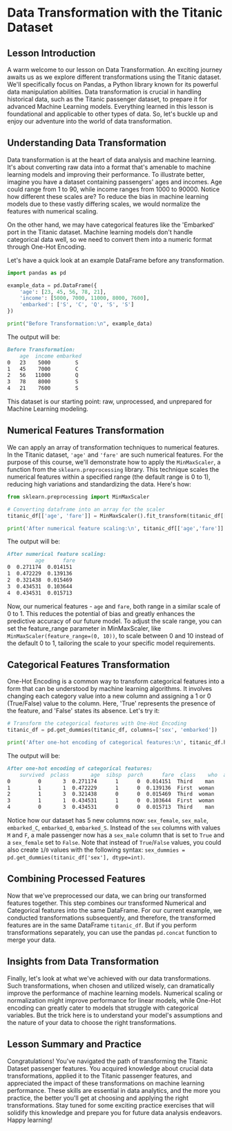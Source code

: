 # Data Transformation with the Titanic Dataset

## Lesson Introduction
A warm welcome to our lesson on Data Transformation. An exciting journey awaits us as we explore different transformations using the Titanic dataset. We'll specifically focus on Pandas, a Python library known for its powerful data manipulation abilities. Data transformation is crucial in handling historical data, such as the Titanic passenger dataset, to prepare it for advanced Machine Learning models. Everything learned in this lesson is foundational and applicable to other types of data. So, let's buckle up and enjoy our adventure into the world of data transformation.

## Understanding Data Transformation
Data transformation is at the heart of data analysis and machine learning. It's about converting raw data into a format that's amenable to machine learning models and improving their performance. To illustrate better, imagine you have a dataset containing passengers' ages and incomes. Age could range from 1 to 90, while income ranges from 1000 to 90000. Notice how different these scales are? To reduce the bias in machine learning models due to these vastly differing scales, we would normalize the features with numerical scaling.

On the other hand, we may have categorical features like the 'Embarked' port in the Titanic dataset. Machine learning models don't handle categorical data well, so we need to convert them into a numeric format through One-Hot Encoding.

Let's have a quick look at an example DataFrame before any transformation.

```Python
import pandas as pd

example_data = pd.DataFrame({
    'age': [23, 45, 56, 78, 21],
    'income': [5000, 7000, 11000, 8000, 7600],
    'embarked': ['S', 'C', 'Q', 'S', 'S']
})

print("Before Transformation:\n", example_data)
```

The output will be:

```Markdown
Before Transformation:
    age  income embarked
0   23    5000        S
1   45    7000        C
2   56   11000        Q
3   78    8000        S
4   21    7600        S
```
This dataset is our starting point: raw, unprocessed, and unprepared for Machine Learning modeling.

## Numerical Features Transformation
We can apply an array of transformation techniques to numerical features. In the Titanic dataset, `'age'` and `'fare'` are such numerical features. For the purpose of this course, we'll demonstrate how to apply the `MinMaxScaler`, a function from the `sklearn.preprocessing` library. This technique scales the numerical features within a specified range (the default range is 0 to 1), reducing high variations and standardizing the data. Here's how:

```Python
from sklearn.preprocessing import MinMaxScaler

# Converting dataframe into an array for the scaler
titanic_df[['age', 'fare']] = MinMaxScaler().fit_transform(titanic_df[['age', 'fare']])

print('After numerical feature scaling:\n', titanic_df[['age','fare']].head())
```

The output will be:

```Markdown
After numerical feature scaling:
         age      fare
0  0.271174  0.014151
1  0.472229  0.139136
2  0.321438  0.015469
3  0.434531  0.103644
4  0.434531  0.015713
```
Now, our numerical features - `age` and `fare`, both range in a similar scale of 0 to 1. This reduces the potential of bias and greatly enhances the predictive accuracy of our future model. To adjust the scale range, you can set the feature_range parameter in MinMaxScaler, like `MinMaxScaler(feature_range=(0, 10))`, to scale between 0 and 10 instead of the default 0 to 1, tailoring the scale to your specific model requirements.

## Categorical Features Transformation
One-Hot Encoding is a common way to transform categorical features into a form that can be understood by machine learning algorithms. It involves changing each category value into a new column and assigning a 1 or 0 (True/False) value to the column. Here, 'True' represents the presence of the feature, and 'False' states its absence. Let's try it:

```Python
# Transform the categorical features with One-Hot Encoding
titanic_df = pd.get_dummies(titanic_df, columns=['sex', 'embarked'])

print('After one-hot encoding of categorical features:\n', titanic_df.head())
```
The output will be:

```Markdown
After one-hot encoding of categorical features:
    survived  pclass       age  sibsp  parch      fare  class    who  adult_male deck  embark_town alive  alone  sex_female  sex_male  embarked_C  embarked_Q  embarked_S
0         0       3  0.271174      1      0  0.014151  Third    man        True  NaN  Southampton    no  False       False      True       False       False        True
1         1       1  0.472229      1      0  0.139136  First  woman       False    C    Cherbourg   yes  False        True     False        True       False       False
2         1       3  0.321438      0      0  0.015469  Third  woman       False  NaN  Southampton   yes   True        True     False       False       False        True
3         1       1  0.434531      1      0  0.103644  First  woman       False    C  Southampton   yes  False        True     False       False       False        True
4         0       3  0.434531      0      0  0.015713  Third    man        True  NaN  Southampton    no   True       False      True       False       False        True
```

Notice how our dataset has 5 new columns now: `sex_female`, `sex_male`, `embarked_C`, `embarked_Q`, `embarked_S`. Instead of the `sex` columns with values `M` and `F`, a male passenger now has a `sex_male` column that is set to `True` and a `sex_female` set to `False`. Note that instead of `True`/`False` values, you could also create `1`/`0` values with the following syntax: `sex_dummies = pd.get_dummies(titanic_df['sex'], dtype=int)`.

## Combining Processed Features
Now that we've preprocessed our data, we can bring our transformed features together. This step combines our transformed Numerical and Categorical features into the same DataFrame. For our current example, we conducted transformations subsequently, and therefore, the transformed features are in the same DataFrame `titanic_df`. But if you perform transformations separately, you can use the pandas `pd.concat` function to merge your data.

## Insights from Data Transformation
Finally, let's look at what we've achieved with our data transformations. Such transformations, when chosen and utilized wisely, can dramatically improve the performance of machine learning models. Numerical scaling or normalization might improve performance for linear models, while One-Hot encoding can greatly cater to models that struggle with categorical variables. But the trick here is to understand your model's assumptions and the nature of your data to choose the right transformations.

## Lesson Summary and Practice
Congratulations! You've navigated the path of transforming the Titanic Dataset passenger features. You acquired knowledge about crucial data transformations, applied it to the Titanic passenger features, and appreciated the impact of these transformations on machine learning performance. These skills are essential in data analytics, and the more you practice, the better you'll get at choosing and applying the right transformations. Stay tuned for some exciting practice exercises that will solidify this knowledge and prepare you for future data analysis endeavors. Happy learning!
